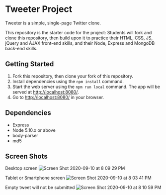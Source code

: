# Tweeter Project

Tweeter is a simple, single-page Twitter clone.

This repository is the starter code for the project: Students will fork and clone this repository, then build upon it to practice their HTML, CSS, JS, jQuery and AJAX front-end skills, and their Node, Express and MongoDB back-end skills.

## Getting Started

1. Fork this repository, then clone your fork of this repository.
2. Install dependencies using the `npm install` command.
3. Start the web server using the `npm run local` command. The app will be served at <http://localhost:8080/>.
4. Go to <http://localhost:8080/> in your browser.

## Dependencies

- Express
- Node 5.10.x or above
- body-parser
- md5

## Screen Shots

Desktop screen
![Screen Shot 2020-09-10 at 8 09 29 PM](https://user-images.githubusercontent.com/56459037/92850638-8a12e600-f3a1-11ea-8a88-8d513f0c6f08.png)

Tablet or Smartphone screen
![Screen Shot 2020-09-10 at 8 03 41 PM](https://user-images.githubusercontent.com/56459037/92850148-f17c6600-f3a0-11ea-92c4-aa6f4a596765.png)

Empty tweet will not be submitted
![Screen Shot 2020-09-10 at 8 10 59 PM](https://user-images.githubusercontent.com/56459037/92850843-bfb7cf00-f3a1-11ea-8dc4-59cae00d1e38.png)
